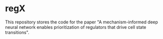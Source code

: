 # regX
This repository stores the code for the paper "A mechanism-informed deep neural network enables prioritization of regulators that drive cell state transitions".
